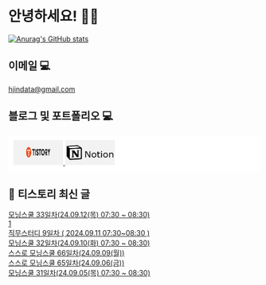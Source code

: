 # 안녕하세요! 🙋‍♂️

[![Anurag's GitHub stats](https://github-readme-stats.vercel.app/api?username=HGJin)](https://github.com/anuraghazra/github-readme-stats)
<!--
[![Top Langs](https://github-readme-stats.vercel.app/api/top-langs/?username=HGJin&layout=compact&hide=r,jupyter%20notebook,c%23&exclude_repo=roharui.github.io)](https://github.com/anuraghazra/github-readme-stats)
-->
<!--
## 이런 환경에 익숙해요✍🏼

## 언어

<p>
  <img alt="" src= "https://img.shields.io/badge/JavaScript-F7DF1E?style=flat-square&logo=JavaScript&logoColor=white"/> 
  <img alt="" src= "https://img.shields.io/badge/TypeScript-black?logo=typescript&logoColor=blue"/>
</p>
-->
## 이메일 💻

hjindata@gmail.com

## 블로그 및 포트폴리오 💻

<div style="display: flex; flex-direction: row;background-color: white;padding: 10px;">
    <div style="margin-right: 10px;">
        <a href="https://hjindata.tistory.com/">
            <img src="https://github.com/HGJin/tistory/blob/main/logo/tistory1.png?raw=true" width="100" height="50" />
        </a>
        <a href="https://adventurous-pamphlet-28c.notion.site/DA-Data-Analyst-d609592479e144c9ba8ea716122ef05c/">
            <img src="https://github.com/HGJin/tistory/blob/e35e6767cef7d139a31c75581ae47e5a76940263/logo/notion.png?raw=true" width="100" height="50" />
        </a>
    </div>
</div>

## 📝 티스토리 최신 글

<a href=https://hjindata.tistory.com/348>모닝스쿨 33일차(24.09.12(목) 07:30 ~ 08:30)</a></br><a href=https://hjindata.tistory.com/347>1</a></br><a href=https://hjindata.tistory.com/346>직무스터디 9일차 ( 2024.09.11 07:30~08:30 )</a></br><a href=https://hjindata.tistory.com/345>모닝스쿨 32일차(24.09.10(화) 07:30 ~ 08:30)</a></br><a href=https://hjindata.tistory.com/343>스스로 모닝스쿨 66일차(24.09.09(월))</a></br><a href=https://hjindata.tistory.com/342>스스로 모닝스쿨 65일차(24.09.06(금))</a></br><a href=https://hjindata.tistory.com/341>모닝스쿨 31일차(24.09.05(목) 07:30 ~ 08:30)</a></br>
